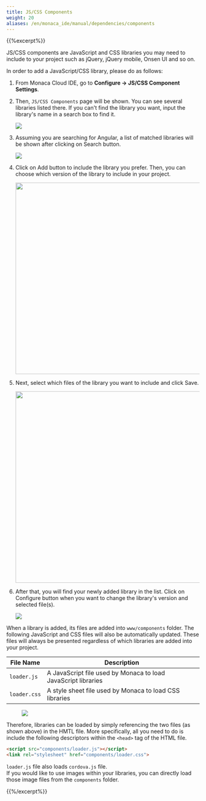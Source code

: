 ```yaml
---
title: JS/CSS Components
weight: 20
aliases: /en/monaca_ide/manual/dependencies/components
---
```


{{%excerpt%}}
<!-- using full HTML code for other shortcodes otherwise `excerpt` shortcode will break them -->

JS/CSS components are JavaScript and CSS libraries you may need to
include to your project such as jQuery, jQuery mobile, Onsen UI and so
on.

In order to add a JavaScript/CSS library, please do as follows:

1.  From Monaca Cloud IDE, go to <span class="guilabel"><b>
Configure → JS/CSS Component Settings</b></span>.


2.  Then, `JS/CSS Components` page will be shown. You can see several libraries listed there. If you can't find the library you want, input the library's name in a search box to find it.

    <img src="/images/monaca_ide/manual/dependencies/components/components.png" width="" class="single_img">

3.  Assuming you are searching for Angular, a list of matched libraries will be shown after clicking on <span class="guilabel">Search</span> button.

    <img src="/images/monaca_ide/manual/dependencies/components/search_component.png" width="" class="single_img">

4. Click on <span class="guilabel">Add</span> button to include the library you prefer. Then, you can choose which version of the library to include in your project.

    <img src="/images/monaca_ide/manual/dependencies/components/select_version.png" width="500px" class="single_img">

5.  Next, select which files of the library you want to include and click <span class="guilabel">Save</span>.

    <img src="/images/monaca_ide/manual/dependencies/components/select_file.png" width="500px" class="single_img">

6.  After that, you will find your newly added library in the list. Click on <span class="guilabel">Configure</span> button when you want to change the library's version and selected file(s).

    <img src="/images/monaca_ide/manual/dependencies/components/configure_component.png" width="" class="single_img">

When a library is added, its files are added into `www/components`
folder. The following JavaScript and CSS files will also be
automatically updated. These files will always be presented regardless
of which libraries are added into your project.

| File Name | Description |
|-----------|-------------|
| `loader.js` | 	A JavaScript file used by Monaca to load JavaScript libraries |
| `loader.css` | 	A style sheet file used by Monaca to load CSS libraries |

<figure>
    <img data-action="zoom" src="/images/monaca_ide/manual/dependencies/components/component_files.png" width="" class="" style="">
    <figcaption>
    </figcaption>
</figure>

Therefore, libraries can be loaded by simply referencing the two files
(as shown above) in the HMTL file. More specifically, all you need to do
is include the following descriptors within the `<head>` tag of the HTML
file.

```html
<script src="components/loader.js"></script>
<link rel="stylesheet" href="components/loader.css">
```


<div class="admonition note">
    <code>loader.js</code> file also loads <code>cordova.js</code> file.
</div>

<div class="admonition note">
    If you would like to use images within your libraries, you can directly load those image files from the <code>components</code> folder.
</div>

{{%/excerpt%}}